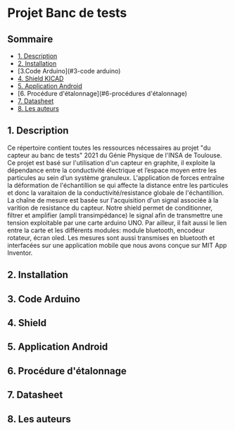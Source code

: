 # Projet Banc de tests 

## Sommaire
<!-- TOC depthFrom:2 -->
  - [1. Description](#1-description)
  - [2. Installation](#2-installtaion)
  - [3.Code Arduino](#3-code arduino)
  - [4. Shield KICAD](#4-shield)
  - [5. Application Android](#5-application-android)
  - [6. Procédure d'étalonnage](#6-procédures d'étalonnage)
  - [7. Datasheet](#7-datasheet)
  - [8. Les auteurs](#8-informations-sur-les-auteurs)
<!-- /TOC -->


## 1. Description
Ce répertoire contient toutes les ressources nécessaires au  projet "du capteur au banc de tests" 2021 du Génie Physique de l'INSA de Toulouse. Ce projet est basé sur l'utilisation d'un capteur en graphite, il exploite la dépendance entre la conductivité électrique et l’espace moyen entre les particules au sein d’un système granuleux. L'application de forces entraîne la déformation de l'échantillion se qui affecte la distance entre les particules et donc la varaitaion de la conductivité/resistance globale de l'échantillion.
La chaîne de mesure est basée sur l'acquisition d'un signal associée à la varition de resistance du capteur. Notre shield permet de conditionner, filtrer et amplifier (ampli transimpédance) le signal afin de transmettre une tension exploitable par une carte arduino UNO. Par ailleur, il fait aussi le lien entre la carte et les différents modules: module bluetooth, encodeur rotateur, écran oled. 
Les mesures sont aussi transmises en bluetooth et interfacées sur une application mobile que nous avons conçue sur MIT App Inventor.

## 2. Installation
## 3. Code Arduino
## 4. Shield
## 5. Application Android
## 6. Procédure d'étalonnage
## 7. Datasheet
## 8. Les auteurs


